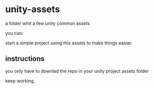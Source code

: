 # unity-assets
a folder whit a few unity common assets

you can:

start a simple project using this assets to make things easier.

## instructions
you only have to downlad the repo in your unity project assets folder

keep working.
